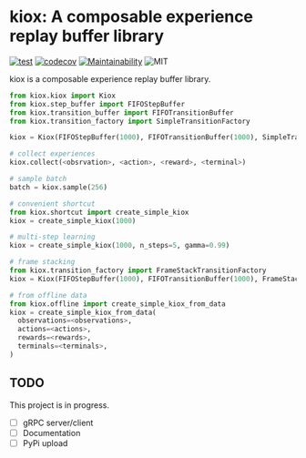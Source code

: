 # kiox: A composable experience replay buffer library
[![test](https://github.com/takuseno/kiox/actions/workflows/test.yml/badge.svg)](https://github.com/takuseno/kiox/actions/workflows/test.yml)
[![codecov](https://codecov.io/gh/takuseno/kiox/branch/master/graph/badge.svg?token=sI8AYW2kYp)](https://codecov.io/gh/takuseno/kiox)
[![Maintainability](https://api.codeclimate.com/v1/badges/f2f0d2bde462dbb37767/maintainability)](https://codeclimate.com/github/takuseno/kiox/maintainability)
![MIT](https://img.shields.io/badge/license-MIT-blue)

kiox is a composable experience replay buffer library.

```py
from kiox.kiox import Kiox
from kiox.step_buffer import FIFOStepBuffer
from kiox.transition_buffer import FIFOTransitionBuffer
from kiox.transition_factory import SimpleTransitionFactory

kiox = Kiox(FIFOStepBuffer(1000), FIFOTransitionBuffer(1000), SimpleTransitionFactory())

# collect experiences
kiox.collect(<obsrvation>, <action>, <reward>, <terminal>)

# sample batch
batch = kiox.sample(256)

# convenient shortcut
from kiox.shortcut import create_simple_kiox
kiox = create_simple_kiox(1000)

# multi-step learning
kiox = create_simple_kiox(1000, n_steps=5, gamma=0.99)

# frame stacking
from kiox.transition_factory import FrameStackTransitionFactory
kiox = Kiox(FIFOStepBuffer(1000), FIFOTransitionBuffer(1000), FrameStackTransitionFactory(n_frames=4))

# from offline data
from kiox.offline import create_simple_kiox_from_data
kiox = create_simple_kiox_from_data(
  observations=<observations>,
  actions=<actions>,
  rewards=<rewards>,
  terminals=<terminals>,
)
```

## TODO
This project is in progress.

- [ ] gRPC server/client
- [ ] Documentation
- [ ] PyPi upload
